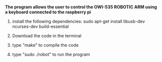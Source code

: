 **The program allows the user to control the OWI-535 ROBOTIC ARM using a keyboard connected to the raspberry pi**


1) install the following dependencies: sudo apt-get install libusb-dev ncurses-dev build-essential


2) Download the code in the terminal


3) type "make" to compile the code


4) type "sudo ./robot" to run the program
